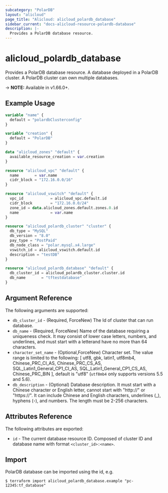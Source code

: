 ```yaml
---
subcategory: "PolarDB"
layout: "alicloud"
page_title: "Alicloud: alicloud_polardb_database"
sidebar_current: "docs-alicloud-resource-polardb-database"
description: |-
  Provides a PolarDB database resource.
---
```


# alicloud\_polardb\_database

Provides a PolarDB database resource. A database deployed in a PolarDB cluster. A PolarDB cluster can own multiple databases.

-> **NOTE:** Available in v1.66.0+.

## Example Usage

```terraform
variable "name" {
  default = "polardbClusterconfig"
}

variable "creation" {
  default = "PolarDB"
}

data "alicloud_zones" "default" {
  available_resource_creation = var.creation
}

resource "alicloud_vpc" "default" {
  name       = var.name
  cidr_block = "172.16.0.0/16"
}

resource "alicloud_vswitch" "default" {
  vpc_id            = alicloud_vpc.default.id
  cidr_block        = "172.16.0.0/24"
  zone_id = data.alicloud_zones.default.zones.0.id
  name              = var.name
}

resource "alicloud_polardb_cluster" "cluster" {
  db_type = "MySQL"
  db_version = "8.0"
  pay_type = "PostPaid"
  db_node_class = "polar.mysql.x4.large"
  vswitch_id = alicloud_vswitch.default.id
  description = "testDB"
}

resource "alicloud_polardb_database" "default" {
  db_cluster_id = alicloud_polardb_cluster.cluster.id
  db_name       = "tftestdatabase"
}
```

## Argument Reference

The following arguments are supported:

* `db_cluster_id` - (Required, ForceNew) The Id of cluster that can run database.
* `db_name` - (Required, ForceNew) Name of the database requiring a uniqueness check. It may consist of lower case letters, numbers, and underlines, and must start with a letterand have no more than 64 characters.
* `character_set_name` - (Optional,ForceNew) Character set. The value range is limited to the following: [ utf8, gbk, latin1, utf8mb4, Chinese_PRC_CI_AS, Chinese_PRC_CS_AS, SQL_Latin1_General_CP1_CI_AS, SQL_Latin1_General_CP1_CS_AS, Chinese_PRC_BIN ], default is "utf8" \(`utf8mb4` only supports versions 5.5 and 5.6\).
* `db_description` - (Optional) Database description. It must start with a Chinese character or English letter, cannot start with "http://" or "https://". It can include Chinese and English characters, underlines (_), hyphens (-), and numbers. The length must be 2-256 characters.

## Attributes Reference

The following attributes are exported:

* `id` - The current database resource ID. Composed of cluster ID and database name with format `<cluster_id>:<name>`.

## Import

PolarDB database can be imported using the id, e.g.

```
$ terraform import alicloud_polardb_database.example "pc-12345:tf_database"
```
